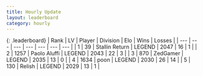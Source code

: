 ```yaml
---
title: Hourly Update
layout: leaderboard
category: hourly
---
```


{: .leaderboard}
| Rank | LV | Player | Division | Elo | Wins | Losses |
| --- | --- | --- | --- | --- | --- | --- |
| <span data-change="27">1</span> | 39 | <span title="ID: 771612">Stallin Return</span> | LEGEND | <span data-change="60">2047</span> | <span data-change="4">16</span> | <span data-change="0">1</span> |
| <span data-change="-1">2</span> | 1257 | <span title="ID: 512212">Paolo Aluffi</span> | LEGEND | <span data-change="0">2043</span> | <span data-change="0">22</span> | <span data-change="0">3</span> |
| <span data-change="-1">3</span> | 870 | <span title="ID: 90817">ZedGamer</span> | LEGEND | <span data-change="0">2035</span> | <span data-change="0">13</span> | <span data-change="0">0</span> |
| <span data-change="0">4</span> | 1634 | <span title="ID: 540690">poon</span> | LEGEND | <span data-change="0">2030</span> | <span data-change="0">26</span> | <span data-change="0">14</span> |
| <span data-change="0">5</span> | 130 | <span title="ID: 758005">Relish</span> | LEGEND | <span data-change="0">2029</span> | <span data-change="0">13</span> | <span data-change="0">1</span> |